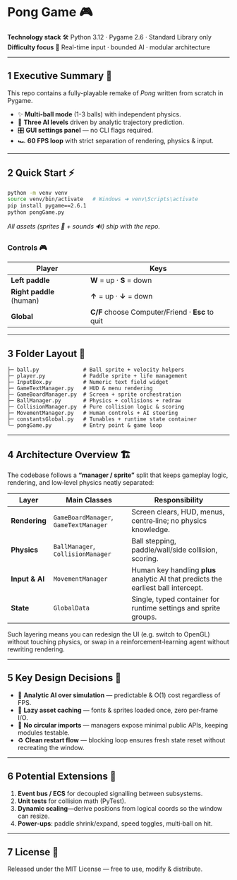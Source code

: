 # Pong Game 🎮

**Technology stack** 🛠️  Python 3.12 · Pygame 2.6 · Standard Library only  
**Difficulty focus** 🧠  Real-time input · bounded AI · modular architecture  

---

## 1  Executive Summary 🚀
This repo contains a fully-playable remake of *Pong* written from scratch in Pygame.

* ✨ **Multi-ball mode** (1-3 balls) with independent physics.  
* 🤖 **Three AI levels** driven by analytic trajectory prediction.  
* 🎛️ **GUI settings panel** — no CLI flags required.  
* 🏎️ **60 FPS loop** with strict separation of rendering, physics & input.  

---

## 2  Quick Start ⚡
```bash
python -m venv venv
source venv/bin/activate   # Windows ➜ venv\Scripts\activate
pip install pygame==2.6.1
python pongGame.py
```
*All assets (sprites 🎨 + sounds 🔊) ship with the repo.*

### Controls 🎮
| Player | Keys |
|--------|------|
| **Left paddle** | **W** = up · **S** = down |
| **Right paddle** (human) | **↑** = up · **↓** = down |
| **Global** | **C/F** choose Computer/Friend · **Esc** to quit |

---

## 3  Folder Layout 📂
```
├─ ball.py              # Ball sprite + velocity helpers
├─ player.py            # Paddle sprite + life management
├─ InputBox.py          # Numeric text field widget
├─ GameTextManager.py   # HUD & menu rendering
├─ GameBoardManager.py  # Screen + sprite orchestration
├─ BallManager.py       # Physics + collisions + redraw
├─ CollisionManager.py  # Pure collision logic & scoring
├─ MovementManager.py   # Human controls + AI steering
├─ constantsGlobal.py   # Tunables + runtime state container
└─ pongGame.py          # Entry point & game loop
```

---

## 4  Architecture Overview 🏗️
The codebase follows a **“manager / sprite”** split that keeps gameplay logic, rendering, and low‑level physics neatly separated:

| Layer | Main Classes | Responsibility |
|-------|--------------|----------------|
| **Rendering** | `GameBoardManager`, `GameTextManager` | Screen clears, HUD, menus, centre‑line; no physics knowledge. |
| **Physics** | `BallManager`, `CollisionManager` | Ball stepping, paddle/wall/side collision, scoring. |
| **Input & AI** | `MovementManager` | Human key handling **plus** analytic AI that predicts the earliest ball intercept. |
| **State** | `GlobalData` | Single, typed container for runtime settings and sprite groups. |

Such layering means you can redesign the UI (e.g. switch to OpenGL) without touching physics, or swap in a reinforcement‑learning agent without rewriting rendering.

---

## 5  Key Design Decisions 📝
* 🔮 **Analytic AI over simulation** — predictable & O(1) cost regardless of FPS.  
* 💾 **Lazy asset caching** — fonts & sprites loaded once, zero per‑frame I/O.  
* 🔄 **No circular imports** — managers expose minimal public APIs, keeping modules testable.  
* ♻️ **Clean restart flow** — blocking loop ensures fresh state reset without recreating the window.  

---

## 6  Potential Extensions 🔭
1. **Event bus / ECS** for decoupled signalling between subsystems.  
2. **Unit tests** for collision math (PyTest).  
3. **Dynamic scaling**—derive positions from logical coords so the window can resize.  
4. **Power‑ups**: paddle shrink/expand, speed toggles, multi‑ball on hit.  

---

## 7  License 📜
Released under the MIT License — free to use, modify & distribute.
